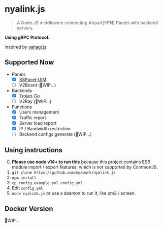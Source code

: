 # nyalink.js

> A Node.JS middleware connecting Airport(VPN) Panels with backend servers.

**Using gRPC Protocol.**

Inspired by [yahagi.js](https://github.com/trojan-cluster/yahagi.js)

## Supported Now

- Panels
    - [x] [SSPanel-UIM](https://github.com/Anankke/SSPanel-Uim)
    - [ ] V2Board (🚧WIP...)
- Backends
    - [x] [Trojan-Go](https://github.com/p4gefau1t/trojan-go)
    - [ ] V2Ray (🚧WIP...)
- Functions
    - [x] Users management
    - [x] Traffic report
    - [x] Server load report
    - [x] IP / Bandwidth restriction
    - [ ] Backend configs generate (🚧WIP...)

## Using instructions

0. **Please use node v14+ to run this** because this project contains ES6 module import / export features, which is not supported by CommonJS.
1. `git clone https://github.com/nyawork/nyalink.js`
2. `npm install`
3. `cp config.example.yml config.yml`
4. Edit `config.yml`
5. `node nyalink.js` or use a daemon to run it, like pm2 / screen.

## Docker Version

🚧WIP...
